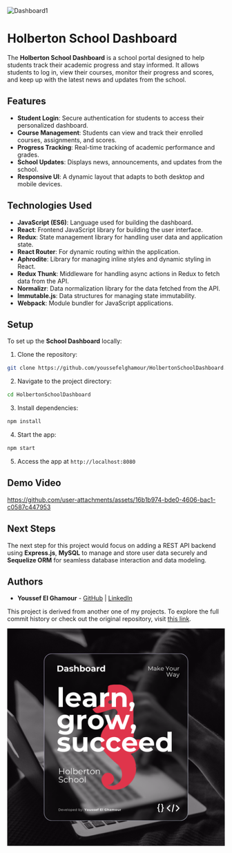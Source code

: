 ![Dashboard1](./client/src/assets/Holberton%20School%20Dashboard%201.png)

# Holberton School Dashboard

The **Holberton School Dashboard** is a school portal designed to help students track their academic progress and stay informed. It allows students to log in, view their courses, monitor their progress and scores, and keep up with the latest news and updates from the school.

## Features

- **Student Login**: Secure authentication for students to access their personalized dashboard.
- **Course Management**: Students can view and track their enrolled courses, assignments, and scores.
- **Progress Tracking**: Real-time tracking of academic performance and grades.
- **School Updates**: Displays news, announcements, and updates from the school.
- **Responsive UI**: A dynamic layout that adapts to both desktop and mobile devices.

## Technologies Used

- **JavaScript (ES6)**: Language used for building the dashboard.
- **React**: Frontend JavaScript library for building the user interface.
- **Redux**: State management library for handling user data and application state.
- **React Router**: For dynamic routing within the application.
- **Aphrodite**: Library for managing inline styles and dynamic styling in React.
- **Redux Thunk**: Middleware for handling async actions in Redux to fetch data from the API.
- **Normalizr**: Data normalization library for the data fetched from the API.
- **Immutable.js**: Data structures for managing state immutability.
- **Webpack**: Module bundler for JavaScript applications.

## Setup

To set up the **School Dashboard** locally:

1. Clone the repository: 

```bash
git clone https://github.com/youssefelghamour/HolbertonSchoolDashboard.git
```
2. Navigate to the project directory:

```bash
cd HolbertonSchoolDashboard
```

3. Install dependencies:

```bash
npm install
```

4. Start the app:

```bash
npm start
```

5. Access the app at `http://localhost:8080`

## Demo Video

https://github.com/user-attachments/assets/16b1b974-bde0-4606-bac1-c0587c447953

## Next Steps

The next step for this project would focus on adding a REST API backend using **Express.js**, **MySQL** to manage and store user data securely and **Sequelize ORM** for seamless database interaction and data modeling.

## Authors

- **Youssef El Ghamour** - [GitHub](https://github.com/youssefelghamour) | [LinkedIn](https://www.linkedin.com/in/youssefelghamour/)

This project is derived from another one of my projects. To explore the full commit history or check out the original repository, visit [this link](https://github.com/youssefelghamour/alx-react).

![Dashboard1](./client/src/assets/Holberton%20School%20Dashboard%202.png)